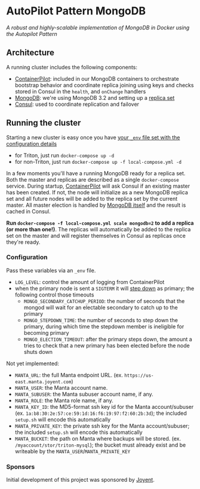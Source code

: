 # AutoPilot Pattern MongoDB

*A robust and highly-scalable implementation of MongoDB in Docker using the Autopilot Pattern*

## Architecture

A running cluster includes the following components:
- [ContainerPilot](https://www.joyent.com/containerpilot): included in our MongoDB containers to orchestrate bootstrap behavior and coordinate replica joining using keys and checks stored in Consul in the `health`, and `onChange` handlers
- [MongoDB](https://www.mongodb.com/community): we're using MongoDB 3.2 and setting up a [replica set](https://docs.mongodb.com/manual/replication/)
- [Consul](https://www.consul.io/): used to coordinate replication and failover

## Running the cluster

Starting a new cluster is easy once you have [your `_env` file set with the configuration details](#configuration)

- for Triton, just run `docker-compose up -d`
- for non-Triton, just run `docker-compose up -f local-compose.yml -d`

In a few moments you'll have a running MongoDB ready for a replica set. Both the master and replicas are described as a single `docker-compose` service. During startup, [ContainerPilot](http://containerpilot.io) will ask Consul if an existing master has been created. If not, the node will initialize as a new MongoDB replica set and all future nodes will be added to the replica set by the current master. All master election is handled by [MongoDB itself](https://docs.mongodb.com/manual/core/replica-set-elections/) and the result is cached in Consul.

**Run `docker-compose -f local-compose.yml scale mongodb=2` to add a replica (or more than one!)**. The replicas will automatically be added to the replica set on the master and will register themselves in Consul as replicas once they're ready.

### Configuration

Pass these variables via an `_env` file.

- `LOG_LEVEL`: control the amount of logging from ContainerPilot
- when the primary node is sent a `SIGTERM` it will [step down](https://docs.mongodb.com/manual/reference/command/replSetStepDown/) as primary; the following control those timeouts
  - `MONGO_SECONDARY_CATCHUP_PERIOD`: the number of seconds that the mongod will wait for an electable secondary to catch up to the primary
  - `MONGO_STEPDOWN_TIME`: the number of seconds to step down the primary, during which time the stepdown member is ineligible for becoming primary
  - `MONGO_ELECTION_TIMEOUT`: after the primary steps down, the amount a tries to check that a new primary has been elected before the node shuts down

Not yet implemented:
- `MANTA_URL`: the full Manta endpoint URL. (ex. `https://us-east.manta.joyent.com`)
- `MANTA_USER`: the Manta account name.
- `MANTA_SUBUSER`: the Manta subuser account name, if any.
- `MANTA_ROLE`: the Manta role name, if any.
- `MANTA_KEY_ID`: the MD5-format ssh key id for the Manta account/subuser (ex. `1a:b8:30:2e:57:ce:59:1d:16:f6:19:97:f2:60:2b:3d`); the included `setup.sh` will encode this automatically
- `MANTA_PRIVATE_KEY`: the private ssh key for the Manta account/subuser; the included `setup.sh` will encode this automatically
- `MANTA_BUCKET`: the path on Manta where backups will be stored. (ex. `/myaccount/stor/triton-mysql`); the bucket must already exist and be writeable by the `MANTA_USER`/`MANTA_PRIVATE_KEY`

### Sponsors

Initial development of this project was sponsored by [Joyent](https://www.joyent.com).
